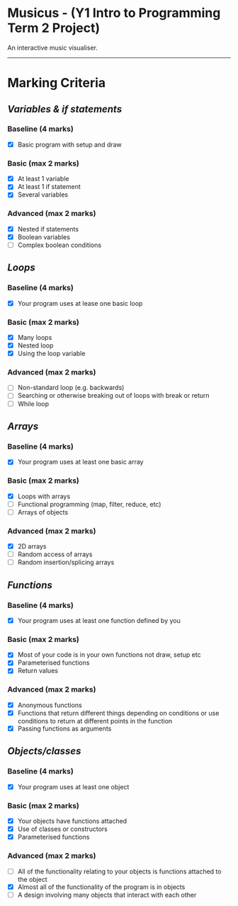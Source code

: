 # **Musicus - (Y1 Intro to Programming Term 2 Project)**
An interactive music visualiser.

---
# **Marking Criteria**

## *Variables & if statements*

### Baseline (4 marks)
- [x] Basic program with setup and draw

### Basic (max 2 marks)
- [x] At least 1 variable
- [x] At least 1 if statement
- [x] Several variables

### Advanced (max 2 marks)
- [x] Nested if statements
- [x] Boolean variables
- [ ] Complex boolean conditions

## *Loops*

### Baseline (4 marks)
- [x] Your program uses at lease one basic loop

### Basic (max 2 marks)
- [x] Many loops
- [x] Nested loop
- [x] Using the loop variable

### Advanced (max 2 marks)
- [ ] Non-standard loop (e.g. backwards)
- [ ] Searching or otherwise breaking out of loops with break or return
- [ ] While loop

## *Arrays*

### Baseline (4 marks)
- [x] Your program uses at least one basic array

### Basic (max 2 marks)
- [x] Loops with arrays
- [ ] Functional programming (map, filter, reduce, etc)
- [ ] Arrays of objects

### Advanced (max 2 marks)
- [x] 2D arrays
- [ ] Random access of arrays
- [ ] Random insertion/splicing arrays

## *Functions*

### Baseline (4 marks)
- [x] Your program uses at least one function defined by you

### Basic (max 2 marks)
- [x] Most of your code is in your own functions not draw, setup etc
- [x] Parameterised functions  
- [x] Return values

### Advanced (max 2 marks)
- [x] Anonymous functions
- [x] Functions that return different things depending on conditions or use conditions to return at different points in the function
- [x] Passing functions as arguments

## *Objects/classes*

### Baseline (4 marks)
- [x] Your program uses at least one object

### Basic (max 2 marks)
- [x] Your objects have functions attached
- [x] Use of classes or constructors
- [x] Parameterised functions

### Advanced (max 2 marks)
- [ ] All of the functionality relating to your objects is functions attached to the object
- [x] Almost all of the functionality of the program is in objects
- [ ] A design involving many objects that interact with each other
